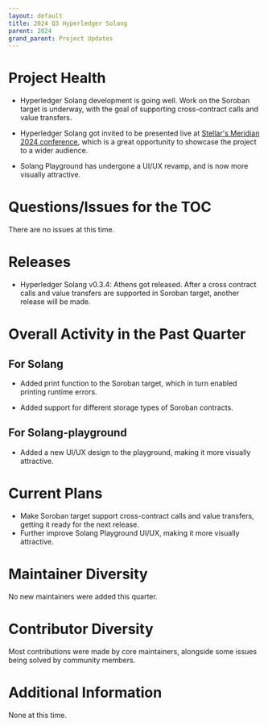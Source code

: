 ```yaml
---
layout: default
title: 2024 Q3 Hyperledger Solang
parent: 2024
grand_parent: Project Updates
---
```


# Project Health

* Hyperledger Solang development is going well. Work on the Soroban target is underway, with the goal of supporting cross-contract calls and value transfers.

* Hyperledger Solang got invited to be presented live at [Stellar's Meridian 2024 conference](https://meridian.stellar.org/), which is a great opportunity to showcase the project to a wider audience.

* Solang Playground has undergone a UI/UX revamp, and is now more visually attractive.

# Questions/Issues for the TOC

There are no issues at this time.

# Releases

* Hyperledger Solang v0.3.4: Athens got released. After a cross contract calls and value transfers are supported in Soroban target, another release will be made.

# Overall Activity in the Past Quarter

## For Solang

* Added print function to the Soroban target, which in turn enabled printing runtime errors.

* Added support for different storage types of Soroban contracts.


## For Solang-playground

* Added a new UI/UX design to the playground, making it more visually attractive.

# Current Plans

* Make Soroban target support cross-contract calls and value transfers, getting it ready for the next release.
* Further improve Solang Playground UI/UX, making it more visually attractive.

# Maintainer Diversity

No new maintainers were added this quarter.

# Contributor Diversity

Most contributions were made by core maintainers, alongside some issues being solved by community members.

# Additional Information

None at this time.


